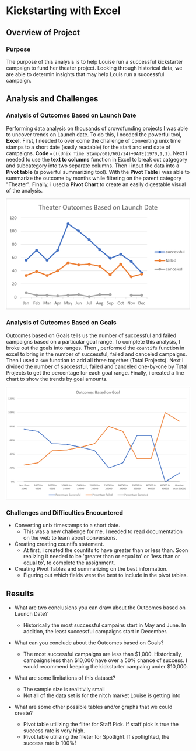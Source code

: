 # Kickstarting with Excel

## Overview of Project

### Purpose

The purpose of this analysis is to help Louise run a successful kickstarter campaign to fund her theater project. Looking through historical data, we are able to determin insights that may help Louis run a successful campaign.

## Analysis and Challenges

### Analysis of Outcomes Based on Launch Date

Performing data analysis on thousands of crowdfunding projects I was able to uncover trends on Launch date. To do this, I needed the powerful tool, **Excel**. First, I needed to over come the challenge of converting unix time stamps to a short date (easily readable) for the start and end date of campaigns. **Code** ```=(((Unix Time Stamp/60)/60)/24)+DATE(1970,1,1)```. Next i needed to use the **text to columns** function in Excel to break out catgegory and subcategory into two separate columns. Then i input the data into a **Pivot table** (a powerful summarizing tool). With the **Pivot Table** i was able to summarize the outcome by months while filtering on the parent category "Theater". Finally, i used a **Pivot Chart** to create an easily digestable visual of the analysis. 

![Theater_Outcomes_vs_Launch](/resources/Theater_Outcomes_vs_Launch.png)

### Analysis of Outcomes Based on Goals

Outcomes based on Goals tells us the number of successful and failed campaigns based on a particular goal range. To complete this analysis, I broke out the goals into ranges. Then , performed the ```countifs``` function in excel to bring in the number of successful, failed and canceled campaigns. Then I used a ```sum``` function to add all three together (Total Projects). Next I divided the number of successful, failed and canceled one-by-one by Total Projects to get the percentage for each goal range. Finally, i created a line chart to show the trends by goal amounts. 

![Outcomes Based on Goals](/resources/Outcomes_vs_Goals.png)

### Challenges and Difficulties Encountered
 - Converting unix timestamps to a short date.
   - This was a new challenge for me. I needed to read documentation on the web to learn about conversions.
 - Creating creating countifs statement.
   - At first, i created the countifs to have greater than or less than. Soon realizing it needed to be 'greater than or equal to' or      'less than or equal to', to complete the assignment. 
 - Creating Pivot Tables and summarizing on the best information.
   - Figuring out which fields were the best to include in the pivot tables.


## Results

- What are two conclusions you can draw about the Outcomes based on Launch Date?
  - Historically the most successful campains start in May and June. In addition, the least successful campaigns start in December. 
   
- What can you conclude about the Outcomes based on Goals?
  - The most successful campaigns are less than $1,000. Historically, campaigns less than $10,000 have over a 50% chance of success.     I would recommend keeping the kickstarter campaing under $10,000.   

- What are some limitations of this dataset?
  - The sample size is realitivily small
  - Not all of the data set is for the nitch market Louise is getting into

- What are some other possible tables and/or graphs that we could create?
  - Pivot table utilizing the filter for Staff Pick. If staff pick is true the success rate is very high.
  - Pivot table utilizing the fileter for Spotlight. If spotlighted, the success rate is 100%!
